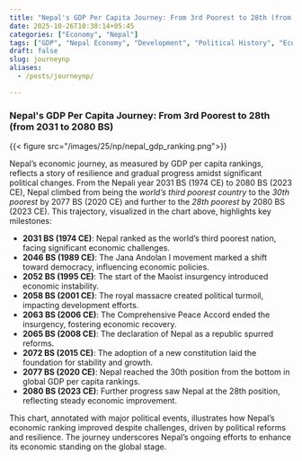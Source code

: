 ```yaml
---
title: "Nepal's GDP Per Capita Journey: From 3rd Poorest to 28th (from 2031 to 2080 BS)"
date: 2025-10-26T10:30:14+05:45
categories: ["Economy", "Nepal"]
tags: ["GDP", "Nepal Economy", "Development", "Political History", "Economic Growth", "GDP Per Capita", "Ranking"]
draft: false
slug: journeynp
aliases:
  - /posts/journeynp/

---
```


### Nepal's GDP Per Capita Journey: From 3rd Poorest to 28th (from 2031 to 2080 BS)
{{< figure src="/images/25/np/nepal_gdp_ranking.png">}}

Nepal’s economic journey, as measured by GDP per capita rankings, reflects a story of resilience and gradual progress amidst significant political changes. From the Nepali year 2031 BS (1974 CE) to 2080 BS (2023 CE), Nepal climbed from being the *world’s third poorest country* to the *30th poorest* by 2077 BS (2020 CE) and further to the *28th poorest* by 2080 BS (2023 CE). This trajectory, visualized in the chart above, highlights key milestones:

- **2031 BS (1974 CE)**: Nepal ranked as the world’s third poorest nation, facing significant economic challenges.
- **2046 BS (1989 CE)**: The Jana Andolan I movement marked a shift toward democracy, influencing economic policies.
- **2052 BS (1995 CE)**: The start of the Maoist insurgency introduced economic instability.
- **2058 BS (2001 CE)**: The royal massacre created political turmoil, impacting development efforts.
- **2063 BS (2006 CE)**: The Comprehensive Peace Accord ended the insurgency, fostering economic recovery.
- **2065 BS (2008 CE)**: The declaration of Nepal as a republic spurred reforms.
- **2072 BS (2015 CE)**: The adoption of a new constitution laid the foundation for stability and growth.
- **2077 BS (2020 CE)**: Nepal reached the 30th position from the bottom in global GDP per capita rankings.
- **2080 BS (2023 CE)**: Further progress saw Nepal at the 28th position, reflecting steady economic improvement.

This chart, annotated with major political events, illustrates how Nepal’s economic ranking improved despite challenges, driven by political reforms and resilience. The journey underscores Nepal’s ongoing efforts to enhance its economic standing on the global stage.
